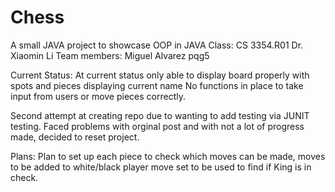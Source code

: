 # Chess
A small JAVA project to showcase OOP in JAVA Class: CS 3354.R01 Dr. Xiaomin Li Team members: Miguel Alvarez pqg5

Current Status: At current status only able to display board properly with spots and pieces displaying current name No functions in place to take input from users or move pieces correctly.

Second attempt at creating repo due to wanting to add testing via JUNIT testing. Faced problems with orginal post and with not a lot of progress made, decided to reset project.

Plans: Plan to set up each piece to check which moves can be made, moves to be added to white/black player move set to be used to find if King is in check.

